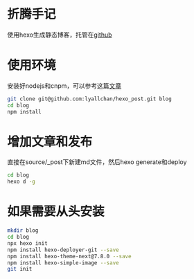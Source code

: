 # 折腾手记

使用hexo生成静态博客，托管在[github](http://lyallchan.github.io)

# 使用环境

安装好nodejs和cnpm，可以参考这篇[文章](http://lyallchan.github.io/2015/12/10/%E5%AE%89%E8%A3%85%E5%92%8C%E9%85%8D%E7%BD%AEnvm%E3%80%81nodejs%E5%92%8Chexo/)

```bash
git clone git@github.com:lyallchan/hexo_post.git blog
cd blog
npm install 
```

# 增加文章和发布

直接在source/_post下新建md文件，然后hexo generate和deploy

```bash
cd blog
hexo d -g
```

# 如果需要从头安装

```bash
mkdir blog
cd blog
npx hexo init
npm install hexo-deployer-git --save
npm install hexo-theme-next@7.8.0 --save
npm install hexo-simple-image --save
git init
```

